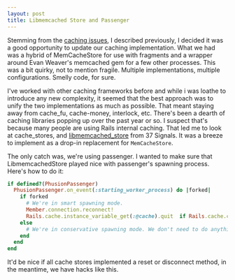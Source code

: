 ```yaml
---
layout: post
title: Libmemcached Store and Passenger
---
```


Stemming from the [caching issues](http://www.beforeitwasround.com/2010/06/29/adventures-in-rails-caching/), I described previously, I decided it was a good opportunity to update our caching implementation.  What we had was a hybrid of MemCacheStore for use with fragments and a wrapper around Evan Weaver's memcached gem for a few other processes.  This was a bit quirky, not to mention fragile.  Multiple implementations, multiple configurations.  Smelly code, for sure.

I've worked with other caching frameworks before and while i was loathe to introduce any new complexity, it seemed that the best approach was to unify the two implementations as much as possible.  That meant staying away from cache_fu, cache-money, interlock, etc.  There's been a dearth of caching libraries popping up over the past year or so.  I suspect that's because many people are using Rails internal caching.  That led me to look at cache_stores, and [libmemcached_store](http://github.com/37signals/libmemcached_store/) from 37 Signals.  It was a breeze to implement as a drop-in replacement for `MemCacheStore`.

The only catch was, we're using passenger.  I wanted to make sure that LibmemcachedStore played nice with passenger's spawning process.  Here's how to do it:

```ruby
if defined?(PhusionPassenger)
  PhusionPassenger.on_event(:starting_worker_process) do |forked|
    if forked
      # We're in smart spawning mode.
      Member.connection.reconnect!
      Rails.cache.instance_variable_get(:@cache).quit  if Rails.cache.class == ActiveSupport::Cache::LibmemcachedStore
    else
      # We're in conservative spawning mode. We don't need to do anything.
    end
  end
end
```

It'd be nice if all cache stores implemented a reset or disconnect method, in the meantime, we have hacks like this.
